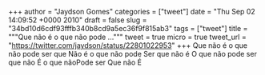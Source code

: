 
+++
author = "Jaydson Gomes"
categories = ["tweet"]
date = "Thu Sep 02 14:09:52 +0000 2010"
draft = false
slug = "34bd10d6cdf93fffb340b8cd9a5ec36f9f815ab3"
tags = ["tweet"]
title = """Que não é o que não pode ..."""
tweet = true
micro = true
tweet_url = "https://twitter.com/jaydson/status/22801022953"
+++
Que não é o que não pode ser que Não é o que não pode Ser que não é O que não pode ser que não É o que nãoPode ser Que não É
